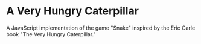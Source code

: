 A Very Hungry Caterpillar
=====

A JavaScript implementation of the game "Snake" inspired by the Eric Carle book "The Very Hungry Caterpillar."
